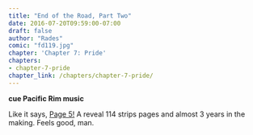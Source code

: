 ```yaml
---
title: "End of the Road, Part Two"
date: 2016-07-20T09:59:00-07:00
draft: false
author: "Rades"
comic: "fd119.jpg"
chapter: 'Chapter 7: Pride'
chapters:
- chapter-7-pride
chapter_link: /chapters/chapter-7-pride/
---
```


****cue Pacific Rim music****


Like it says, <a href="/comic/it-probably-happens-a-lot/">Page 5!</a> A reveal 114 strips pages and almost 3 years in the making. Feels good, man.

